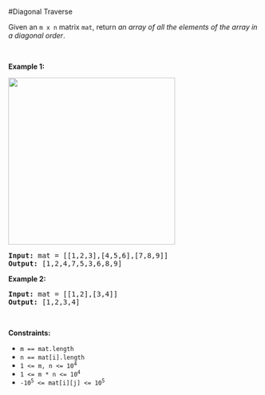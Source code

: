#Diagonal Traverse
<p>Given an <code>m x n</code> matrix <code>mat</code>, return <em>an array of all the elements of the array in a diagonal order</em>.</p>
<p> </p>
<p><strong class="example">Example 1:</strong></p>
<img alt="" src="https://assets.leetcode.com/uploads/2021/04/10/diag1-grid.jpg" style="width:334px;height:334px"/>
<pre><strong>Input:</strong> mat = [[1,2,3],[4,5,6],[7,8,9]]
<strong>Output:</strong> [1,2,4,7,5,3,6,8,9]
</pre>
<p><strong class="example">Example 2:</strong></p>
<pre><strong>Input:</strong> mat = [[1,2],[3,4]]
<strong>Output:</strong> [1,2,3,4]
</pre>
<p> </p>
<p><strong>Constraints:</strong></p>
<ul>
<li><code>m == mat.length</code></li>
<li><code>n == mat[i].length</code></li>
<li><code>1 &lt;= m, n &lt;= 10<sup>4</sup></code></li>
<li><code>1 &lt;= m * n &lt;= 10<sup>4</sup></code></li>
<li><code>-10<sup>5</sup> &lt;= mat[i][j] &lt;= 10<sup>5</sup></code></li>
</ul>
